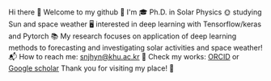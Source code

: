 Hi there 👋 Welcome to my github 🤩
I'm
  🎓 Ph.D. in Solar Physics
  🌞 studying Sun and space weather
  🖥️ interested in deep learning with Tensorflow/keras and Pytorch
📚 My research focuses on application of deep learning methods to forecasting and investigating solar activities and space weather!
📬 How to reach me: snjhyn@khu.ac.kr
📑 Check my works: [ORCID](https://orcid.org/0000-0003-2678-5718) or [Google scholar](https://scholar.google.com/citations?user=GnaMMuUAAAAJ&hl=ko)
Thank you for visiting my place! 🥰
